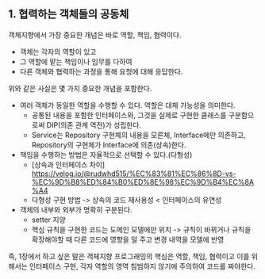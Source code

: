 ## 1. 협력하는 객체들의 공동체
객체지향에서 가장 중요한 개념은 바로 역할, 책임, 협력이다.
- 객체는 각자의 역할이 있고
- 그 역할에 맡는 책임이나 임무를 다하여
- 다른 객체와 협력하는 과정을 통해 요청에 대해 응답한다.

위와 같은 사실은 몇 가지 중요한 개념을 포함한다.
- 여러 객체가 동일한 역할을 수행할 수 있다. 역할은 대체 가능성을 의미한다.
  - 공통된 내용을 포함한 인터페이스와, 그것을 실제로 구현한 클래스를 구분함으로써 DIP(의존 관계 역전)가 성립한다.
  - Service는 Repository 구현체의 내용을 모른체, Interface에만 의존하고, Repository의 구현체가 Interface에 의존(상속)한다.
- 책임을 수행하는 방법은 자율적으로 선택할 수 있다.(다형성)
  - [상속과 인터페이스 차이] https://velog.io/@rudwhd515/%EC%83%81%EC%86%8D-vs-%EC%9D%B8%ED%84%B0%ED%8E%98%EC%9D%B4%EC%8A%A4
  - 다형성 구현 방법 -> 상속의 코드 재사용성 < 인터페이스의 유연성
- 객체의 내부와 외부가 명확히 구분된다.
  - setter 지양
  - 핵심 규칙을 구현한 코드는 도메인 모델에만 위치 -> 규칙이 바뀌거나 규칙을 확장해야할 때 다른 코드에 영향을 덜 주고 변경 내역을 모델에 반영

즉, 1장에서 하고 싶은 말은 객체지향 프로그래밍의 핵심은 역할, 책임, 협력이고
이를 위해서는 인터페이스 구현, 각자 역할의 영역 침범하지 않기에 주의하여 코드를 짜야한다.